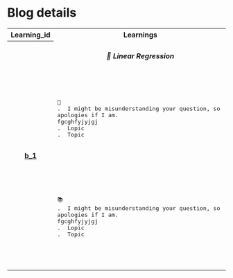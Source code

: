 # Blog details

<table>

  <tr>
    <th>Learning_id</th>
    <th>Learnings</th>
  </tr>
<!-- Boiler Plate1 -->  

<!-- Add id, link & Topic-->
  <tr>
    <th rowspan="3"><a href="https://github.com/Preetham777/DataScience/tree/master/Learnings"> b_1 </a></th>
    <td align="center"> <p> <h5> &#127979 Linear Regression </h5> </p> </td>
  </tr>
  
  <tr>
    <td align="left">
      <pre>
<!-- Add Points Here -->

<p>&#128214
.  I might be misunderstanding your question, so 
apologies if I am.
fgcghfyjyjgj
.  Lopic 
.  Topic 
  
</p>
      </pre>
    </td>
  </tr>
  
  <tr>
    <td align="left">
      <pre>
<!-- Add Further Reading Points Here -->

<p>&#128218
.  I might be misunderstanding your question, so 
apologies if I am.
fgcghfyjyjgj
.  Lopic 
.  Topic 

</p>
      </pre>
    </td>
  </tr>  
<!-- Boiler Plate1 -->


